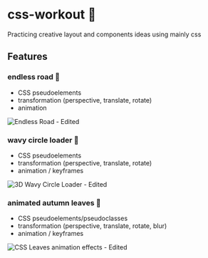 # css-workout :art:
Practicing creative layout and components ideas using mainly css

## Features

### endless road :traffic_light:
  - CSS pseudoelements
  - transformation (perspective, translate, rotate)
  - animation
  
![Endless Road - Edited](https://user-images.githubusercontent.com/44209758/71594309-2e0b7880-2b16-11ea-99c2-c46756047922.gif)

### wavy circle loader :ocean:
  - CSS pseudoelements
  - transformation (perspective, translate, rotate)
  - animation / keyframes
  
![3D Wavy Circle Loader - Edited](https://user-images.githubusercontent.com/44209758/71594316-3794e080-2b16-11ea-97fd-58147085856b.gif)

### animated autumn leaves :maple_leaf:
  - CSS pseudoelements/pseudoclasses
  - transformation (perspective, translate, rotate, blur)
  - animation / keyframes

![CSS Leaves animation effects - Edited](https://user-images.githubusercontent.com/44209758/71597123-c27ad880-2b20-11ea-946b-ad794e315d81.gif)

